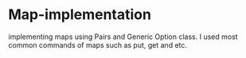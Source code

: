 # Map-implementation
implementing maps using Pairs and Generic Option class.
I used most common commands of maps such as put, get and etc.
